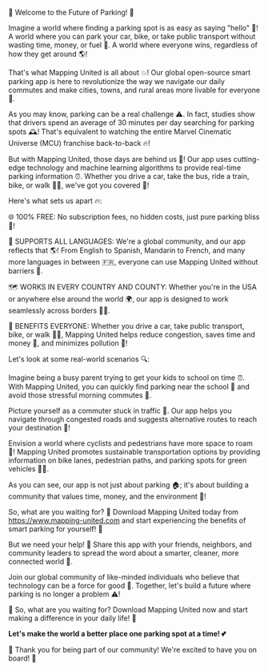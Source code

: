 🚨 Welcome to the Future of Parking! 🚗

Imagine a world where finding a parking spot is as easy as saying "hello" 👋! A world where you can park your car, bike, or take public transport without wasting time, money, or fuel 🔋. A world where everyone wins, regardless of how they get around 🌎!

That's what Mapping United is all about 💥! Our global open-source smart parking app is here to revolutionize the way we navigate our daily commutes and make cities, towns, and rural areas more livable for everyone 👫.

As you may know, parking can be a real challenge ⚠️. In fact, studies show that drivers spend an average of 30 minutes per day searching for parking spots 🕰️! That's equivalent to watching the entire Marvel Cinematic Universe (MCU) franchise back-to-back 🔥!

But with Mapping United, those days are behind us 💪! Our app uses cutting-edge technology and machine learning algorithms to provide real-time parking information ⏰. Whether you drive a car, take the bus, ride a train, bike, or walk 🚶‍♀️, we've got you covered 🎉!

Here's what sets us apart 🔥:

🌐 100% FREE: No subscription fees, no hidden costs, just pure parking bliss 💸!

📲 SUPPORTS ALL LANGUAGES: We're a global community, and our app reflects that 🌎! From English to Spanish, Mandarin to French, and many more languages in between 🇫🇷, everyone can use Mapping United without barriers 🚫.

🗺️ WORKS IN EVERY COUNTRY AND COUNTY: Whether you're in the USA or anywhere else around the world 🌍, our app is designed to work seamlessly across borders 🏴‍☠️.

👥 BENEFITS EVERYONE: Whether you drive a car, take public transport, bike, or walk 🚶‍♂️, Mapping United helps reduce congestion, saves time and money 💸, and minimizes pollution 💪!

Let's look at some real-world scenarios 🔍:

Imagine being a busy parent trying to get your kids to school on time ⏰. With Mapping United, you can quickly find parking near the school 🏫 and avoid those stressful morning commutes 🚌.

Picture yourself as a commuter stuck in traffic 👀. Our app helps you navigate through congested roads and suggests alternative routes to reach your destination 📍!

Envision a world where cyclists and pedestrians have more space to roam 🌳! Mapping United promotes sustainable transportation options by providing information on bike lanes, pedestrian paths, and parking spots for green vehicles 🚴‍♂️.

As you can see, our app is not just about parking 🏠; it's about building a community that values time, money, and the environment 💚!

So, what are you waiting for? 👀 Download Mapping United today from https://www.mapping-united.com and start experiencing the benefits of smart parking for yourself! 🎉

But we need your help! 🤝 Share this app with your friends, neighbors, and community leaders to spread the word about a smarter, cleaner, more connected world 🌟.

Join our global community of like-minded individuals who believe that technology can be a force for good 💫. Together, let's build a future where parking is no longer a problem ⚠️!

🎉 So, what are you waiting for? Download Mapping United now and start making a difference in your daily life! 📲

**Let's make the world a better place one parking spot at a time! 💕**

👋 Thank you for being part of our community! We're excited to have you on board! 🚀